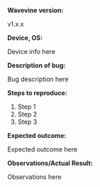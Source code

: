 **Wavevine version:**
 
 v1.x.x
 
**Device, OS:**
 
Device info here

**Description of bug:**
 
Bug description here
 
**Steps to reproduce:**
 
 1. Step 1
 2. Step 2
 3. Step 3
 
**Expected outcome:**
 
Expected outcome here
 
**Observations/Actual Result:**
 
 Observations here